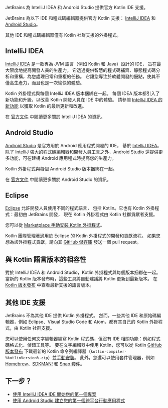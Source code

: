 [//]: # (title: 適用於 Kotlin 開發的 IDE)

<web-summary>JetBrains 為 IntelliJ IDEA 和 Android Studio 提供官方 Kotlin IDE 支援。</web-summary>

JetBrains 為以下 IDE 和程式碼編輯器提供官方 Kotlin 支援：
[IntelliJ IDEA](#intellij-idea) 和 [Android Studio](#android-studio)。

其他 IDE 和程式碼編輯器僅有 Kotlin 社群支援的外掛程式。

## IntelliJ IDEA

[IntelliJ IDEA](https://www.jetbrains.com/idea/download/) 是一款專為 JVM 語言（例如 Kotlin 和 Java）設計的 IDE，
旨在最大限度地提高開發人員的生產力。
它透過提供智慧的程式碼補齊、靜態程式碼分析和重構，為您處理日常和重複的任務。
它讓您專注於軟體開發的優點，使其不僅高生產力，而且也是一次愉快的體驗。

Kotlin 外掛程式與每個 IntelliJ IDEA 版本捆綁在一起。
每個 IDEA 版本都引入了新功能和升級，以改善 Kotlin 開發人員在 IDE 中的體驗。
請參閱 [IntelliJ IDEA 的新功能](https://www.jetbrains.com/idea/whatsnew/) 以獲取 Kotlin 的最新更新和改進。

在 [官方文件](https://www.jetbrains.com/help/idea/discover-intellij-idea.html) 中閱讀更多關於 IntelliJ IDEA 的資訊。

## Android Studio

[Android Studio](https://developer.android.com/studio) 是官方用於 Android 應用程式開發的 IDE，
基於 [IntelliJ IDEA](https://www.jetbrains.com/idea/)。
除了 IntelliJ 強大的程式碼編輯器和開發人員工具之外，Android Studio 還提供更多功能，可在建構 Android 應用程式時提高您的生產力。

Kotlin 外掛程式與每個 Android Studio 版本捆綁在一起。

在 [官方文件](https://developer.android.com/studio/intro) 中閱讀更多關於 Android Studio 的資訊。

## Eclipse

[Eclipse](https://eclipseide.org/release/) 允許開發人員使用不同的程式語言，
包括 Kotlin。它也有 Kotlin 外掛程式：最初由 JetBrains 開發，
現在 Kotlin 外掛程式由 Kotlin 社群貢獻者支援。

您可以從 [Marketplace 手動安裝 Kotlin 外掛程式](https://marketplace.eclipse.org/content/kotlin-plugin-eclipse)。

Kotlin 團隊管理著適用於 Eclipse 的 Kotlin 外掛程式的開發和貢獻流程。
如果您想為該外掛程式貢獻，請向其 [GitHub 儲存庫](https://github.com/Kotlin/kotlin-eclipse) 發送一個 pull request。

## 與 Kotlin 語言版本的相容性

對於 IntelliJ IDEA 和 Android Studio，Kotlin 外掛程式與每個版本捆綁在一起。
當新的 Kotlin 版本發布時，這些工具將自動建議將 Kotlin 更新到最新版本。
在 [Kotlin 版本發布](releases.md#ide-support) 中查看最新支援的語言版本。

## 其他 IDE 支援

JetBrains 不為其他 IDE 提供 Kotlin 外掛程式。
然而，一些其他 IDE 和原始碼編輯器，例如 Eclipse、Visual Studio Code 和 Atom，都有其自己的 Kotlin 外掛程式，由 Kotlin 社群支援。

您可以使用任何文字編輯器編寫 Kotlin 程式碼，但沒有 IDE 相關功能：例如程式碼格式化、偵錯工具等。
要在文字編輯器中使用 Kotlin，您可以從 Kotlin [GitHub 版本發布](%kotlinLatestUrl%) 下載最新的 Kotlin 命令列編譯器（`kotlin-compiler-%kotlinVersion%.zip`）並[手動安裝](command-line.md#manual-install)。
此外，您還可以使用套件管理器，例如 [Homebrew](command-line.md#homebrew)、[SDKMAN!](command-line.md#sdkman) 和 [Snap 套件](command-line.md#snap-package)。

## 下一步？

*   [使用 IntelliJ IDEA IDE 開始您的第一個專案](jvm-get-started.md)
*   [使用 Android Studio 建立您的第一個跨平台行動應用程式](https://www.jetbrains.com/help/kotlin-multiplatform-dev/multiplatform-create-first-app.html)